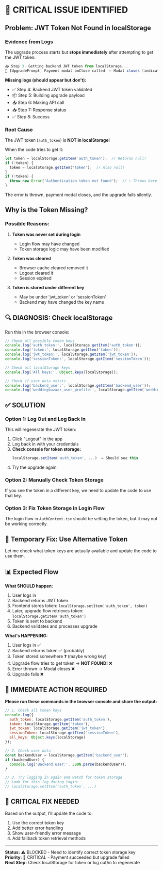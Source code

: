 # 🚨 CRITICAL ISSUE IDENTIFIED

## Problem: JWT Token Not Found in localStorage

### Evidence from Logs

The upgrade process starts but **stops immediately** after attempting to get the JWT token:

```javascript
📥 Step 3: Getting backend JWT token from localStorage...
🚪 [UpgradePrompt] Payment modal onClose called  ← Modal closes (indicates error)
```

**Missing logs (should appear but don't):**
- ✅ Step 4: Backend JWT token validated
- 📦 Step 5: Building upgrade payload
- 📤 Step 6: Making API call
- 📥 Step 7: Response status
- ✅ Step 8: Success

### Root Cause

The JWT token (`auth_token`) is **NOT in localStorage**!

When the code tries to get it:
```typescript
let token = localStorage.getItem('auth_token');  // Returns null!
if (!token) {
  token = localStorage.getItem('token');  // Also null!
}
if (!token) {
  throw new Error('Authentication token not found');  // ← Throws here!
}
```

The error is thrown, payment modal closes, and the upgrade fails silently.

## Why is the Token Missing?

### Possible Reasons:

1. **Token was never set during login**
   - Login flow may have changed
   - Token storage logic may have been modified

2. **Token was cleared**
   - Browser cache cleared removed it
   - Logout cleared it
   - Session expired

3. **Token is stored under different key**
   - May be under 'jwt_token' or 'sessionToken'
   - Backend may have changed the key name

## 🔍 DIAGNOSIS: Check localStorage

Run this in the browser console:

```javascript
// Check all possible token keys
console.log('auth_token:', localStorage.getItem('auth_token'));
console.log('token:', localStorage.getItem('token'));
console.log('jwt_token:', localStorage.getItem('jwt_token'));
console.log('sessionToken:', localStorage.getItem('sessionToken'));

// Check all localStorage keys
console.log('All keys:', Object.keys(localStorage));

// Check if user data exists
console.log('backend_user:', localStorage.getItem('backend_user'));
console.log('weddingbazaar_user_profile:', localStorage.getItem('weddingbazaar_user_profile'));
```

## ✅ SOLUTION

### Option 1: Log Out and Log Back In

This will regenerate the JWT token:

1. Click "Logout" in the app
2. Log back in with your credentials
3. **Check console for token storage:**
   ```javascript
   localStorage.setItem('auth_token', ...)  ← Should see this
   ```
4. Try the upgrade again

### Option 2: Manually Check Token Storage

If you see the token in a different key, we need to update the code to use that key.

### Option 3: Fix Token Storage in Login Flow

The login flow in `AuthContext.tsx` should be setting the token, but it may not be working correctly.

## 🔧 Temporary Fix: Use Alternative Token

Let me check what token keys are actually available and update the code to use them.

## 📊 Expected Flow

**What SHOULD happen:**

1. User logs in
2. Backend returns JWT token
3. Frontend stores token: `localStorage.setItem('auth_token', token)`
4. Later, upgrade flow retrieves token: `localStorage.getItem('auth_token')`
5. Token is sent to backend
6. Backend validates and processes upgrade

**What's HAPPENING:**

1. User logs in ✅
2. Backend returns token ✅ (probably)
3. Token stored somewhere ❓ (maybe wrong key)
4. Upgrade flow tries to get token → **NOT FOUND!** ❌
5. Error thrown → Modal closes ❌
6. Upgrade fails ❌

## 🎯 IMMEDIATE ACTION REQUIRED

**Please run these commands in the browser console and share the output:**

```javascript
// 1. Check all token keys
console.log({
  auth_token: localStorage.getItem('auth_token'),
  token: localStorage.getItem('token'),
  jwt_token: localStorage.getItem('jwt_token'),
  sessionToken: localStorage.getItem('sessionToken'),
  all_keys: Object.keys(localStorage)
});

// 2. Check user data
const backendUser = localStorage.getItem('backend_user');
if (backendUser) {
  console.log('Backend user:', JSON.parse(backendUser));
}

// 3. Try logging in again and watch for token storage
// Look for this log during login:
// localStorage.setItem('auth_token', ...)
```

## 🚨 CRITICAL FIX NEEDED

Based on the output, I'll update the code to:
1. Use the correct token key
2. Add better error handling
3. Show user-friendly error message
4. Add fallback token retrieval methods

---

**Status:** ⚠️ BLOCKED - Need to identify correct token storage key  
**Priority:** 🔴 CRITICAL - Payment succeeded but upgrade failed  
**Next Step:** Check localStorage for token or log out/in to regenerate
